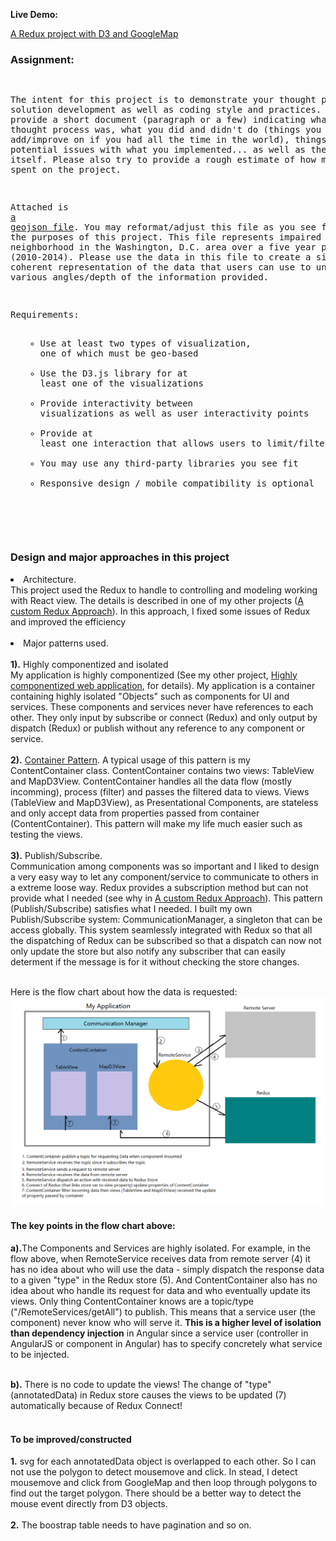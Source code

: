 **Live Demo:**

<a href="http://coolshare.com/leili/projects/CustomReduxD3/">A Redux project with D3 and GoogleMap</a>

<p>
<h3>Assignment:</h3>
<pre>

The intent for this project is to demonstrate your thought process in solution development as well as coding style and practices.
Please provide a short document (paragraph or a few) indicating what your thought process was, what you did and didn't do (things you 
might add/improve on if you had all the time in the world), things you see as potential issues with what you implemented... as well as 
the solution itself. Please also try to provide a rough estimate of how much time you spent on the project.

Attached is <a href="http://coolshare.com/leili/projects/annotatedData.geojson">a geojson file</a>. You may reformat/adjust this file as you see fit for the purposes of this project. This file represents 
impaired crashes by neighborhood in the Washington, D.C. area over a five year period (2010-2014). Please use the data in this file to 
create a single page, coherent representation of the data that users can use to understand various angles/depth of the information 
provided.

Requirements:
    <ul><ul>
    <li>Use at least two types of visualization, one of which must be geo-based</li>
    <li>Use the D3.js library for at least one of the visualizations</li>
    <li>Provide interactivity between visualizations as well as user interactivity points</li>
    <li>Provide at least one interaction that allows users to limit/filter/search data</li>
    <li>You may use any third-party libraries you see fit</li>
    <li>Responsive design / mobile compatibility is optional</li>
    </ul></ul>
</pre>
<br/>
<h3>Design and major approaches in this project</h3>
  <li>Architecture.</li>
      This project used the Redux to handle to controlling and modeling working with React view.
      The details is described in one of my other projects (<a href="https://github.com/leileili/Custom_React_Redux">A custom Redux Approach</a>). In this approach, I fixed some issues of Redux and improved the efficiency <br/><br/>
  <li>Major patterns used.</li></br/>
    <b>1).</b> Highly componentized and isolated<br/>
       My application is highly componentized (See my other project, <a href="https://github.com/leileili/independentComponentlize">Highly componentized web application</a>, for details). My application is a container containing highly isolated "Objects" such as components for UI and services. These components and services never have references to each other. They only input by subscribe or connect (Redux) and only output by dispatch (Redux) or publish without any reference to any component or service.<br/><br/>
      <b>2).</b> <a href="http://www.thegreatcodeadventure.com/the-react-plus-redux-container-pattern/">Container Pattern</a>. A typical usage of this pattern is my ContentContainer class. ContentContainer contains two views: TableView and MapD3View. ContentContainer handles all the data flow (mostly incomming), process (filter) and passes the filtered data to views. Views (TableView and MapD3View), as Presentational Components, are stateless and only accept data from properties passed from container (ContentContainer). This pattern will make my life much easier such as testing the views.<br/><br/>
     <b>3).</b> Publish/Subscribe.<br/>
    Communication among components was so important and I liked to design a very easy way to let any component/service to communicate to others in a extreme loose way. Redux provides a subscription method but can not provide what I needed (see why in <a href="https://github.com/leileili/Custom_React_Redux">A custom Redux Approach</a>). This pattern (Publish/Subscribe) satisfies what I needed. I built my own Publish/Subscribe system: CommunicationManager, a singleton that can be access globally. This system seamlessly integrated with Redux so that all the dispatching of Redux can be subscribed so that a dispatch can now not only update the store but also notify any subscriber that can easily determent if the message is for it without checking the store changes.<br/><br/>


Here is the flow chart about how the data is requested:
![Redux D3 workflow](./src/flow.png?raw=true "Redux withD3 workflow Picture")
<h4>The key points in the flow chart above:</h4>
<b>a).</b>The Components and Services are highly isolated. For example, in the flow above, when RemoteService receives data from remote server (4) it has no idea about who will use the data - simply dispatch the response data to a given "type" in the Redux store (5). And ContentContainer also has no idea about who handle its request for data and who eventually update its views. Only thing ContentContainer knows are a topic/type ("/RemoteServices/getAll") to publish. This means that a service user (the component) never know who will serve it. <b>This is a higher level of isolation than dependency injection</b> in Angular since a service user (controller in AngularJS or component in Angular) has to specify concretely what service to be injected.<br/><br/>

<b>b).</b> There is no code to update the views! The change of "type" (annotatedData) in Redux store causes the views to be updated (7) automatically because of Redux Connect!<br/><br/>


<h4>To be improved/constructed</h4>
<b>1.</b> svg for each annotatedData object is overlapped to each other. So I can not use the polygon to detect mousemove and click. In stead, I detect mousemove and click from GoogleMap and then loop through polygons to find out the target polygon. There should be a better way to detect the mouse event directly from D3 objects.<br/><br/>
<b>2.</b> The boostrap table needs to have pagination and so on.<br/><br/>

